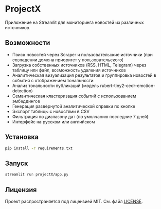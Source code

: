 # ProjectX

Приложение на Streamlit для мониторинга новостей из различных источников.

## Возможности
* Поиск новостей через Scraper и пользовательские источники (при совпадении домена приоритет у пользовательского)
* Загрузка собственных источников (RSS, HTML, Telegram) через таблицу или файл, возможность удаления источников
* Аналитическая визуализация результатов и группировка новостей в события с отображением тональности
* Анализ тональности публикаций (модель rubert-tiny2-cedr-emotion-detection)
* Семантическая кластеризация событий с использованием эмбеддингов
* Генерация развёрнутой аналитической справки по кнопке
* Экспорт таблицы с новостями в CSV
* Фильтрация по диапазону дат (по умолчанию последние 7 дней)
* Интерфейс на русском или английском

## Установка

```bash
pip install -r requirements.txt
```

## Запуск

```bash
streamlit run projectX/app.py
```

## Лицензия

Проект распространяется под лицензией MIT. См. файл [LICENSE](LICENSE).
